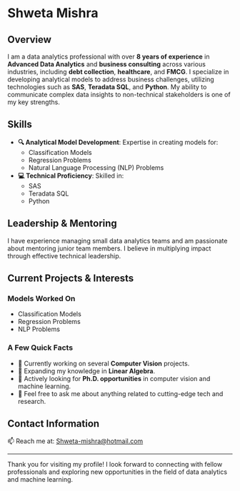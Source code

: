 # Shweta Mishra 

## Overview
I am a data analytics professional with over **8 years of experience** in **Advanced Data Analytics** and **business consulting** across various industries, including **debt collection**, **healthcare**, and **FMCG**. I specialize in developing analytical models to address business challenges, utilizing technologies such as **SAS**, **Teradata SQL**, and **Python**. My ability to communicate complex data insights to non-technical stakeholders is one of my key strengths.

## Skills
- **🔍 Analytical Model Development**: Expertise in creating models for:
  - Classification Models
  - Regression Problems
  - Natural Language Processing (NLP) Problems
- **💻 Technical Proficiency**: Skilled in:
  - SAS
  - Teradata SQL
  - Python

## Leadership & Mentoring
I have experience managing small data analytics teams and am passionate about mentoring junior team members. I believe in multiplying impact through effective technical leadership.

## Current Projects & Interests
### Models Worked On
- Classification Models
- Regression Problems
- NLP Problems

### A Few Quick Facts
- 🔭 Currently working on several **Computer Vision** projects.
- 🧮 Expanding my knowledge in **Linear Algebra**.
- 🤔 Actively looking for **Ph.D. opportunities** in computer vision and machine learning.
- 💬 Feel free to ask me about anything related to cutting-edge tech and research.

## Contact Information
📫 Reach me at: [Shweta-mishra@hotmail.com](mailto:Shweta-mishra@hotmail.com)

---

Thank you for visiting my profile! I look forward to connecting with fellow professionals and exploring new opportunities in the field of data analytics and machine learning.
